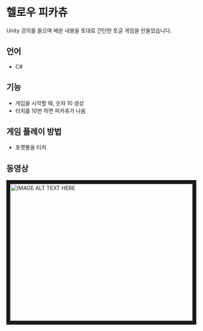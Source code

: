 # 헬로우 피카츄

Unity 강의를 들으며 배운 내용을 토대로 간단한 토글 게임을 만들었습니다.

## 언어

- C#

## 기능

- 게임을 시작할 때, 숫자 10 생성
- 터치를 10번 하면 피카츄가 나옴

## 게임 플레이 방법

- 포켓볼을 터치

## 동영상

<a href="http://www.youtube.com/watch?feature=player_embedded&v=bD5kvn6xTy4" target="_blank"><img src="http://img.youtube.com/vi/bD5kvn6xTy4/0.jpg" 
alt="IMAGE ALT TEXT HERE" width="480" height="360" border="10" /></a>
